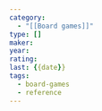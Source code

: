 ```yaml
---
category:
  - "[[Board games]]"
type: []
maker: 
year: 
rating: 
last: {{date}}
tags:
  - board-games
  - reference
---
```

